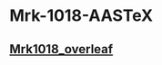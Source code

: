 # Mrk-1018-AASTeX

## [Mrk1018_overleaf](https://www.overleaf.com/project/5dd3564038b63f00010e6581)
